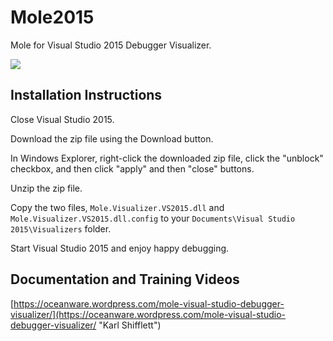 # Mole2015
Mole for Visual Studio 2015 Debugger Visualizer.

![](https://github.com/Oceanware/Mole2015/blob/master/molelogo.png)

## Installation Instructions

Close Visual Studio 2015.

Download the zip file using the Download button.

In Windows Explorer, right-click the downloaded zip file, click the "unblock" checkbox, and then click "apply" and then "close" buttons.

Unzip the zip file.

Copy the two files, `Mole.Visualizer.VS2015.dll` and `Mole.Visualizer.VS2015.dll.config` to your `Documents\Visual Studio 2015\Visualizers` folder.

Start Visual Studio 2015 and enjoy happy debugging.

## Documentation and Training Videos
[https://oceanware.wordpress.com/mole-visual-studio-debugger-visualizer/](https://oceanware.wordpress.com/mole-visual-studio-debugger-visualizer/ "Karl Shifflett")